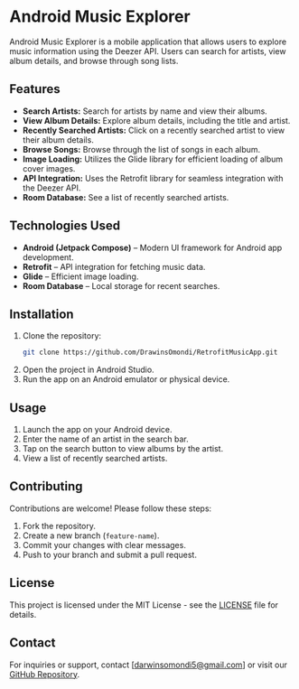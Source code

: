 # Android Music Explorer

Android Music Explorer is a mobile application that allows users to explore music information using the Deezer API. Users can search for artists, view album details, and browse through song lists.

## Features

- **Search Artists:** Search for artists by name and view their albums.
- **View Album Details:** Explore album details, including the title and artist.
- **Recently Searched Artists:** Click on a recently searched artist to view their album details.
- **Browse Songs:** Browse through the list of songs in each album.
- **Image Loading:** Utilizes the Glide library for efficient loading of album cover images.
- **API Integration:** Uses the Retrofit library for seamless integration with the Deezer API.
- **Room Database:** See a list of recently searched artists.

## Technologies Used

- **Android (Jetpack Compose)** – Modern UI framework for Android app development.
- **Retrofit** – API integration for fetching music data.
- **Glide** – Efficient image loading.
- **Room Database** – Local storage for recent searches.

## Installation

1. Clone the repository:
   ```sh
   git clone https://github.com/DrawinsOmondi/RetrofitMusicApp.git
   ```
2. Open the project in Android Studio.
3. Run the app on an Android emulator or physical device.

## Usage

1. Launch the app on your Android device.
2. Enter the name of an artist in the search bar.
3. Tap on the search button to view albums by the artist.
4. View a list of recently searched artists.

## Contributing

Contributions are welcome! Please follow these steps:

1. Fork the repository.
2. Create a new branch (`feature-name`).
3. Commit your changes with clear messages.
4. Push to your branch and submit a pull request.

## License

This project is licensed under the MIT License - see the [LICENSE](LICENSE) file for details.

## Contact

For inquiries or support, contact [darwinsomondi5@gmail.com] or visit our [GitHub Repository](https://github.com/DrawinsOmondi/RetrofitMusicApp).

